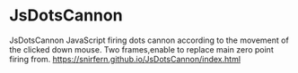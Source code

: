 # JsDotsCannon
JsDotsCannon
JavaScript firing dots cannon according to the movement of the clicked down mouse.
Two frames,enable to replace main zero point firing from.
https://snirfern.github.io/JsDotsCannon/index.html
